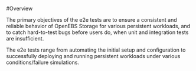 #Overview

The primary objectives of the e2e tests are to ensure a consistent and reliable behavior of OpenEBS Storage for various persistent workloads, and to catch hard-to-test bugs before users do, when unit and integration tests are insufficient.

The e2e tests range from automating the initial setup and configuration to successfully deploying and running persistent workloads under various conditions/failure simulations. 

